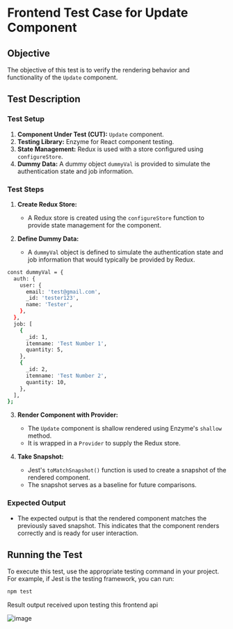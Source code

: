 # Frontend Test Case for Update Component

## Objective

The objective of this test is to verify the rendering behavior and functionality of the `Update` component.

## Test Description

### Test Setup

1. **Component Under Test (CUT):** `Update` component.
2. **Testing Library:** Enzyme for React component testing.
3. **State Management:** Redux is used with a store configured using `configureStore`.
4. **Dummy Data:** A dummy object `dummyVal` is provided to simulate the authentication state and job information.

### Test Steps

1. **Create Redux Store:**
   - A Redux store is created using the `configureStore` function to provide state management for the component.

2. **Define Dummy Data:**
   - A `dummyVal` object is defined to simulate the authentication state and job information that would typically be provided by Redux.

```bash
const dummyVal = {
  auth: {
    user: {
      email: 'test@gmail.com',
      _id: 'tester123',
      name: 'Tester',
    },
  },
  job: [
    {
      _id: 1,
      itemname: 'Test Number 1',
      quantity: 5,
    },
    {
      _id: 2,
      itemname: 'Test Number 2',
      quantity: 10,
    },
  ],
};

```

3. **Render Component with Provider:**
   - The `Update` component is shallow rendered using Enzyme's `shallow` method.
   - It is wrapped in a `Provider` to supply the Redux store.

4. **Take Snapshot:**
   - Jest's `toMatchSnapshot()` function is used to create a snapshot of the rendered component.
   - The snapshot serves as a baseline for future comparisons.

### Expected Output

- The expected output is that the rendered component matches the previously saved snapshot. This indicates that the component renders correctly and is ready for user interaction.

## Running the Test

To execute this test, use the appropriate testing command in your project. For example, if Jest is the testing framework, you can run:

```bash
npm test
```

Result output received upon testing this frontend api

![image](https://github.com/drs1951/CSC510_Group31/assets/85347670/079d1268-4a63-41a2-a508-a060134e0c42)


